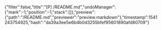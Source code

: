 {"filter":false,"title":"[P] /README.md","undoManager":{"mark":-1,"position":-1,"stack":[]},"preview":{"path":"/README.md","previewer":"preview.markdown"},"timestamp":1541243754925,"hash":"da39a3ee5e6b4b0d3255bfef95601890afd80709"}